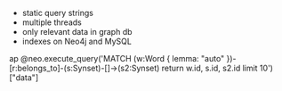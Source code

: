 - static query strings
- multiple threads
- only relevant data in graph db
- indexes on Neo4j and MySQL

ap @neo.execute_query('MATCH (w:Word { lemma: "auto" })-[r:belongs_to]-(s:Synset)-[]->(s2:Synset) return w.id, s.id, s2.id limit 10')["data"]
